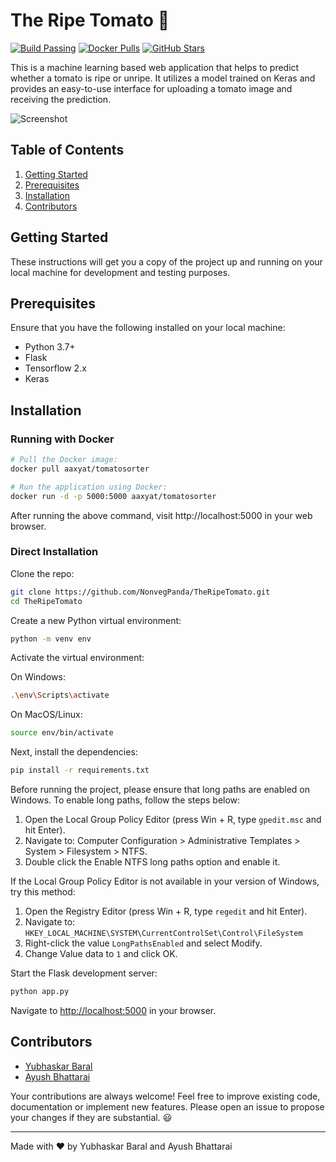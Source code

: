 # The Ripe Tomato 🍅
[![Build Passing](https://img.shields.io/badge/build-passing-brightgreen)](https://github.com/NonvegPanda/Tomato-Sorter-EB/actions)
[![Docker Pulls](https://img.shields.io/docker/pulls/aaxyat/tomatosorter)](https://hub.docker.com/r/aaxyat/tomatosorter)
[![GitHub Stars](https://img.shields.io/github/stars/NonvegPanda/Tomato-Sorter-EB?style=social)](https://github.com/NonvegPanda/Tomato-Sorter-EB/stargazers)


This is a machine learning based web application that helps to predict whether a tomato is ripe or unripe. It utilizes a model trained on Keras and provides an easy-to-use interface for uploading a tomato image and receiving the prediction.

![Screenshot](./screenshot.png)

## Table of Contents
1. [Getting Started](#getting-started)
2. [Prerequisites](#prerequisites)
3. [Installation](#installation)
4. [Contributors](#contributors)

## Getting Started

These instructions will get you a copy of the project up and running on your local machine for development and testing purposes.

## Prerequisites

Ensure that you have the following installed on your local machine:

- Python 3.7+
- Flask
- Tensorflow 2.x
- Keras

## Installation 
### Running with Docker

```bash
# Pull the Docker image:
docker pull aaxyat/tomatosorter

# Run the application using Docker:
docker run -d -p 5000:5000 aaxyat/tomatosorter
```
After running the above command, visit http://localhost:5000 in your web browser.

### Direct Installation 
Clone the repo:

```bash
git clone https://github.com/NonvegPanda/TheRipeTomato.git
cd TheRipeTomato
```

Create a new Python virtual environment:

```bash
python -m venv env
```

Activate the virtual environment:

On Windows:

```bash
.\env\Scripts\activate
```

On MacOS/Linux:

```bash
source env/bin/activate
```

Next, install the dependencies:

```bash
pip install -r requirements.txt
```

Before running the project, please ensure that long paths are enabled on Windows. To enable long paths, follow the steps below:

1. Open the Local Group Policy Editor (press Win + R, type `gpedit.msc` and hit Enter).
2. Navigate to: Computer Configuration > Administrative Templates > System > Filesystem > NTFS.
3. Double click the Enable NTFS long paths option and enable it.

If the Local Group Policy Editor is not available in your version of Windows, try this method:

1. Open the Registry Editor (press Win + R, type `regedit` and hit Enter).
2. Navigate to: `HKEY_LOCAL_MACHINE\SYSTEM\CurrentControlSet\Control\FileSystem`
3. Right-click the value `LongPathsEnabled` and select Modify.
4. Change Value data to `1` and click OK.

Start the Flask development server:

```bash
python app.py
```

Navigate to [http://localhost:5000](http://localhost:5000) in your browser.

## Contributors

- [Yubhaskar Baral](https://github.com/NonvegPanda)
- [Ayush Bhattarai](https://github.com/Aaxyat)

Your contributions are always welcome! Feel free to improve existing code, documentation or implement new features. Please open an issue to propose your changes if they are substantial. 😃

---

Made with ♥ by Yubhaskar Baral and Ayush Bhattarai
